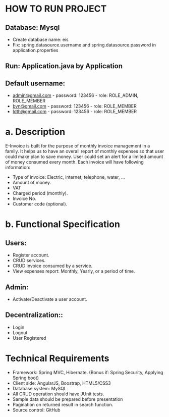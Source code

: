 # HOW TO RUN PROJECT
## Database: Mysql
* Create database name: eis
* Fix:
spring.datasource.username and spring.datasource.password in application.properties

## Run: Application.java by Application
## Default username: 
* admin@gmail.com - password: 123456 - role: ROLE_ADMIN, ROLE_MEMBER
* bvn@gmail.com - password: 123456 - role: ROLE_MEMBER
* ldth@gmail.com - password: 123456 - role: ROLE_MEMBER

# a. Description
E-Invoice is built for the purpose of monthly invoice management in a family. It helps us to have an overall report of monthly expenses so that user could make plan to save money. User could set an alert for a limited amount of money consumed every month. Each invoice will have following information:
* Type of invoice: Electric, internet, telephone, water, ...
* Amount of money.
* VAT
* Charged period (monthly).
* Invoice No.
* Customer code (optional).

# b. Functional Specification
## Users:
* Register account.
* CRUD services.
* CRUD invoice consumed by a service.
* View expenses report: Monthly, Yearly, or a period of time.

## Admin:
* Activate/Deactivate a user account.

## Decentralization::
* Login
* Logout
* User Registered

# Technical Requirements
* Framework: Spring MVC, Hibernate. (Bonus if: Spring Security, Applying Spring boot)
* Client side: AngularJS, Boostrap, HTML5/CSS3
* Database system: MySQL
* All CRUD operation should have JUnit tests.
* Sample data should be prepared before presentation
* Pagination on returned result in search function.
* Source control: GitHub
